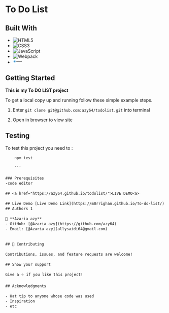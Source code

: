
# To Do List

## Built With

- ![HTML5](https://img.shields.io/badge/html5-%23E34F26.svg?style=for-the-badge&logo=html5&logoColor=white)
- ![CSS3](https://img.shields.io/badge/css3-%231572B6.svg?style=for-the-badge&logo=css3&logoColor=white)
- ![JavaScript](https://img.shields.io/badge/javascript-%23323330.svg?style=for-the-badge&logo=javascript&logoColor=%23F7DF1E)
- ![Webpack](https://img.shields.io/badge/webpack-%238DD6F9.svg?style=for-the-badge&logo=webpack&logoColor=black)
- <img src="./webpack-logo.png" width="30">


## Getting Started

**This is my To DO LIST project**


To get a local copy up and running follow these simple example steps.
1) Enter `git clone git@github.com:azy64/todolist.git` into terminal

2) Open in browser to view site

## Testing

To test this project you need to :
``` node
    npm test
    
    ```

### Prerequisites
-code editor

## <a href="https://azy64.github.io/todolist/">LIVE DEMO<a> 

## Live Demo [Live Demo Link](https://m0rrighan.github.io/To-do-list/) 
## Authors 1

👤 **Azaria azy**
- GitHub: [@Azaria azy](https://github.com/azy64)
- Email: [@Azaria azy](allysaidi64@gmail.com)


## 🤝 Contributing

Contributions, issues, and feature requests are welcome!

## Show your support

Give a ⭐️ if you like this project!

## Acknowledgments

- Hat tip to anyone whose code was used
- Inspiration
- etc
